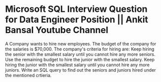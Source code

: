 # Microsoft SQL Interview Question for Data Engineer Position || Ankit Bansal Youtube Channel

A Company wants to hire new employees. The budget of the company for the salaries is $70,000. The company's criteria for hiring are: 
Keep hiring the senior with the smallest salary until you cannot hire any more seniors.
Use the remaining budget to hire the junior with the smallest salary.
Keep hiring the junior with the smallest salary until you cannot hire any more juniors.
Write an SQL query to find out the seniors and juniors hired under the mentioned crtieria.
